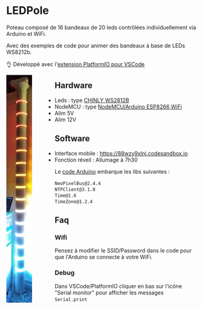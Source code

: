 # LEDPole

Poteau composé de 16 bandeaux de 20 leds contrôlées individuellement via Arduino et WiFi.

Avec des exemples de code pour animer des bandeaux à base de LEDs WS8212b.

👌 Développé avec l'[extension PlatformIO pour VSCode ](https://docs.platformio.org/en/latest/ide/vscode.html)

<img src="LEDPole.jpg" style="float:left;margin-right:60px"/>

## Hardware

- Leds : type [CHINLY WS2812B](https://www.amazon.com/CHINLY-Individually-Addressable-Waterproof-waterproof/dp/B01LSF4Q00)
- NodeMCU : type [NodeMCU/Arduino ESP8266 WiFi](https://hackspark.fr/fr/outils-de-dev/1063-nodemcu-amica-r2-lua-arduino-python-esp-12e-esp8266-wifi-32bit-mcu.html)
- Alim 5V
- Alim 12V

## Software

- Interface mobile : https://88wzy9xlnj.codesandbox.io
- Fonction réveil : Allumage à 7h30

Le [code Arduino](./src/main.cpp) embarque les libs suivantes :

```
NeoPixelBus@2.4.4
NTPClient@3.1.0
Time@1.6
TimeZone@1.2.4
```

## Faq

### Wifi

Pensez à modifier le SSID/Password dans le code pour que l'Arduino se connecte à votre WiFi.

### Debug

Dans VSCode/PlatformIO cliquer en bas sur l'icône "Serial monitor" pour afficher les messages `Serial.print`
